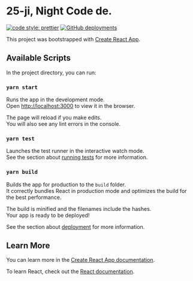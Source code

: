 # 25-ji, Night Code de.

[![code style: prettier](https://img.shields.io/badge/code_style-prettier-ff69b4.svg?style=flat-square)](https://github.com/prettier/prettier)
[![GitHub deployments](https://img.shields.io/github/deployments/SolidifiedRay/25-Night-Code-Info/github-pages?label=github-pages&style=flat-square)](https://github.com/SolidifiedRay/25-Night-Code-Info/deployments/activity_log?environment=github-pages)


This project was bootstrapped with [Create React App](https://github.com/facebook/create-react-app).

## Available Scripts

In the project directory, you can run:

### `yarn start`

Runs the app in the development mode.\
Open [http://localhost:3000](http://localhost:3000) to view it in the browser.

The page will reload if you make edits.\
You will also see any lint errors in the console.

### `yarn test`

Launches the test runner in the interactive watch mode.\
See the section about [running tests](https://facebook.github.io/create-react-app/docs/running-tests) for more information.

### `yarn build`

Builds the app for production to the `build` folder.\
It correctly bundles React in production mode and optimizes the build for the best performance.

The build is minified and the filenames include the hashes.\
Your app is ready to be deployed!

See the section about [deployment](https://facebook.github.io/create-react-app/docs/deployment) for more information.


## Learn More

You can learn more in the [Create React App documentation](https://facebook.github.io/create-react-app/docs/getting-started).

To learn React, check out the [React documentation](https://reactjs.org/).
